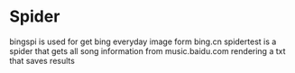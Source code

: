 # Spider
bingspi is used for get bing everyday image form bing.cn
spidertest is a spider that gets all song information from music.baidu.com rendering a txt that saves results
